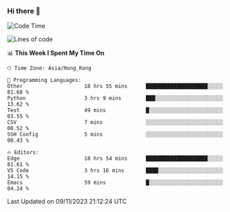 ### Hi there 👋

<!--
**nicehiro/nicehiro** is a ✨ _special_ ✨ repository because its `README.md` (this file) appears on your GitHub profile.

Here are some ideas to get you started:

- 🔭 I’m currently working on ...
- 🌱 I’m currently learning ...
- 👯 I’m looking to collaborate on ...
- 🤔 I’m looking for help with ...
- 💬 Ask me about ...
- 📫 How to reach me: ...
- 😄 Pronouns: ...
- ⚡ Fun fact: ...
-->

<!--START_SECTION:waka-->
![Code Time](http://img.shields.io/badge/Code%20Time-37%20hrs%2055%20mins-blue)

![Lines of code](https://img.shields.io/badge/From%20Hello%20World%20I%27ve%20Written-2.6%20million%20lines%20of%20code-blue)

📊 **This Week I Spent My Time On** 

```text
🕑︎ Time Zone: Asia/Hong_Kong

💬 Programming Languages: 
Other                    18 hrs 55 mins      ████████████████████░░░░░   81.68 % 
Python                   3 hrs 9 mins        ███░░░░░░░░░░░░░░░░░░░░░░   13.62 % 
Text                     49 mins             █░░░░░░░░░░░░░░░░░░░░░░░░   03.55 % 
CSV                      7 mins              ░░░░░░░░░░░░░░░░░░░░░░░░░   00.52 % 
SSH Config               5 mins              ░░░░░░░░░░░░░░░░░░░░░░░░░   00.43 % 

🔥 Editors: 
Edge                     18 hrs 54 mins      ████████████████████░░░░░   81.61 % 
VS Code                  3 hrs 16 mins       ████░░░░░░░░░░░░░░░░░░░░░   14.15 % 
Emacs                    59 mins             █░░░░░░░░░░░░░░░░░░░░░░░░   04.24 % 
```


 Last Updated on 09/11/2023 21:12:24 UTC
<!--END_SECTION:waka-->
